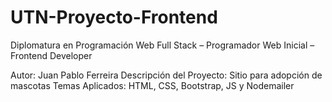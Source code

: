 # UTN-Proyecto-Frontend
Diplomatura en Programación Web Full Stack – Programador Web Inicial – Frontend Developer

Autor: Juan Pablo Ferreira
Descripción del Proyecto: Sitio para adopción de mascotas
Temas Aplicados: HTML, CSS, Bootstrap, JS y Nodemailer
